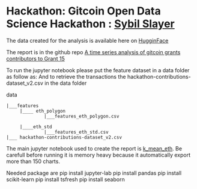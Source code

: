 # Hackathon: Gitcoin Open Data Science Hackathon : [Sybil Slayer](https://gitcoin.co/issue/29389#) 

The data created for the analysis is available here on [HugginFace](https://huggingface.co/datasets/Poupou/Gitcoin-ODS-Hackhaton-GR15) 

The report is in the github repo [A time series analysis of gitcoin grants contributors to Grant 15](https://github.com/poupou-web3/GC-ODS-Sybil/blob/main/A%20time%20series%20analysis%20of%20gitcoin%20grants%20contributors%20to%20Grant%2015.pdf)

To run the jupyter notebook please put the feature dataset in a data folder as follow as:
And to retrieve the transactions the hackathon-contributions-dataset_v2.csv in the data folder


data

    |___features
         |____ eth_polygon
                  |___features_eth_polygon.csv    
        
         |____eth_std
                  |___features_eth_std.csv      
    |___ hackathon-contributions-dataset_v2.csv


The main jupyter notebook used to create the report is [k_mean_eth](https://github.com/poupou-web3/GC-ODS-Sybil/blob/main/jupyter/10_28_k_mean_eth.ipynb).
Be carefull before running it is memory heavy because it automatically export more than 150 charts.


Needed package are
pip install jupyter-lab 
pip install pandas
pip install scikit-learn
pip install tsfresh
pip install seaborn 
